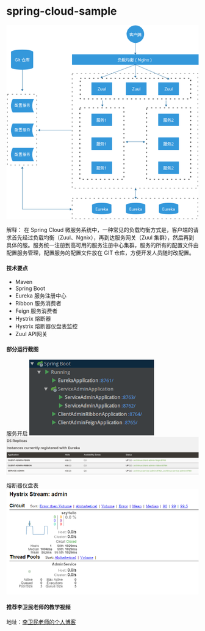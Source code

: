 # spring-cloud-sample
![示意图](images/ZuuI.png)

解释： 在 Spring Cloud 微服务系统中，一种常见的负载均衡方式是，客户端的请求首先经过负载均衡（Zuul、Ngnix），再到达服务网关（Zuul 集群），然后再到具体的服。服务统一注册到高可用的服务注册中心集群，服务的所有的配置文件由配置服务管理，配置服务的配置文件放在 GIT 仓库，方便开发人员随时改配置。
#### 技术要点
- Maven
- Spring Boot
- Eureka 服务注册中心
- Ribbon 服务消费者
- Feign 服务消费者 
- Hystrix 熔断器
- Hystrix 熔断器仪盘表监控
- ZuuI API网关

#### 部分运行截图
服务开启
![server](images/service.png)
![eureka](images/eureka.png)

熔断器仪盘表
![dashboard](images/hystrix_dashboard.PNG)


#### 推荐李卫民老师的教学视频
地址：[李卫民老师的个人博客](http://www.funtl.com/)